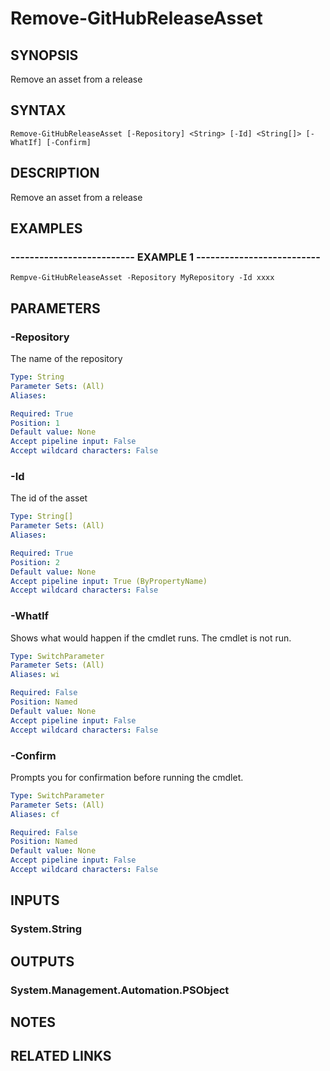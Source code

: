 # Remove-GitHubReleaseAsset

## SYNOPSIS
Remove an asset from a release

## SYNTAX

```
Remove-GitHubReleaseAsset [-Repository] <String> [-Id] <String[]> [-WhatIf] [-Confirm]
```

## DESCRIPTION
Remove an asset from a release

## EXAMPLES

### -------------------------- EXAMPLE 1 --------------------------
```
Rempve-GitHubReleaseAsset -Repository MyRepository -Id xxxx
```

## PARAMETERS

### -Repository
The name of the repository

```yaml
Type: String
Parameter Sets: (All)
Aliases: 

Required: True
Position: 1
Default value: None
Accept pipeline input: False
Accept wildcard characters: False
```

### -Id
The id of the asset

```yaml
Type: String[]
Parameter Sets: (All)
Aliases: 

Required: True
Position: 2
Default value: None
Accept pipeline input: True (ByPropertyName)
Accept wildcard characters: False
```

### -WhatIf
Shows what would happen if the cmdlet runs.
The cmdlet is not run.

```yaml
Type: SwitchParameter
Parameter Sets: (All)
Aliases: wi

Required: False
Position: Named
Default value: None
Accept pipeline input: False
Accept wildcard characters: False
```

### -Confirm
Prompts you for confirmation before running the cmdlet.

```yaml
Type: SwitchParameter
Parameter Sets: (All)
Aliases: cf

Required: False
Position: Named
Default value: None
Accept pipeline input: False
Accept wildcard characters: False
```

## INPUTS

### System.String

## OUTPUTS

### System.Management.Automation.PSObject

## NOTES

## RELATED LINKS

